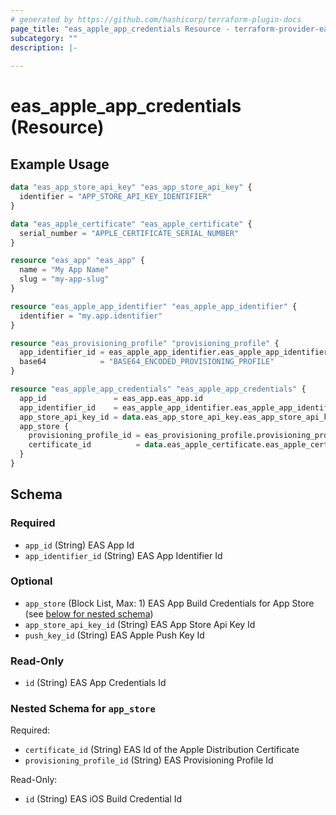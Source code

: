 ```yaml
---
# generated by https://github.com/hashicorp/terraform-plugin-docs
page_title: "eas_apple_app_credentials Resource - terraform-provider-eas"
subcategory: ""
description: |-
  
---
```


# eas_apple_app_credentials (Resource)



## Example Usage

```terraform
data "eas_app_store_api_key" "eas_app_store_api_key" {
  identifier = "APP_STORE_API_KEY_IDENTIFIER"
}

data "eas_apple_certificate" "eas_apple_certificate" {
  serial_number = "APPLE_CERTIFICATE_SERIAL_NUMBER"
}

resource "eas_app" "eas_app" {
  name = "My App Name"
  slug = "my-app-slug"
}

resource "eas_apple_app_identifier" "eas_apple_app_identifier" {
  identifier = "my.app.identifier"
}

resource "eas_provisioning_profile" "provisioning_profile" {
  app_identifier_id = eas_apple_app_identifier.eas_apple_app_identifier.id
  base64            = "BASE64_ENCODED_PROVISIONING_PROFILE"
}

resource "eas_apple_app_credentials" "eas_apple_app_credentials" {
  app_id               = eas_app.eas_app.id
  app_identifier_id    = eas_apple_app_identifier.eas_apple_app_identifier.id
  app_store_api_key_id = data.eas_app_store_api_key.eas_app_store_api_key.id
  app_store {
    provisioning_profile_id = eas_provisioning_profile.provisioning_profile.id
    certificate_id          = data.eas_apple_certificate.eas_apple_certificate.id
  }
}
```

<!-- schema generated by tfplugindocs -->
## Schema

### Required

- `app_id` (String) EAS App Id
- `app_identifier_id` (String) EAS App Identifier Id

### Optional

- `app_store` (Block List, Max: 1) EAS App Build Credentials for App Store (see [below for nested schema](#nestedblock--app_store))
- `app_store_api_key_id` (String) EAS App Store Api Key Id
- `push_key_id` (String) EAS Apple Push Key Id

### Read-Only

- `id` (String) EAS App Credentials Id

<a id="nestedblock--app_store"></a>
### Nested Schema for `app_store`

Required:

- `certificate_id` (String) EAS Id of the Apple Distribution Certificate
- `provisioning_profile_id` (String) EAS Provisioning Profile Id

Read-Only:

- `id` (String) EAS iOS Build Credential Id
